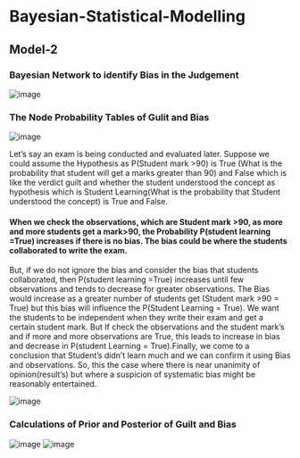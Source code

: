 # Bayesian-Statistical-Modelling

## Model-2
### Bayesian Network to identify Bias in the Judgement
![image](https://user-images.githubusercontent.com/47551095/123717503-e681bc00-d874-11eb-8a7c-8d1e8c052cd2.png)
### The Node Probability Tables of Gulit and Bias 
![image](https://user-images.githubusercontent.com/47551095/123718265-9e639900-d876-11eb-8ee5-5d34532435e6.png)

Let’s say an exam is being conducted and evaluated later. Suppose we could assume the Hypothesis as P(Student mark >90) is True (What is the probability that student will get a marks greater than 90) and False which is like the verdict guilt and whether the student understood the concept as hypothesis which is Student Learning(What is the probability that Student understood the concept) is True and False. 

####  When we check the observations, which are Student mark >90, as more and more students get a mark>90, the Probability P(student learning =True) increases if there is no bias. The bias could be where the students collaborated to write the exam. 

But, if we do not ignore the bias and consider the bias that students collaborated, then 	P(student learning =True) increases until few observations and tends to decrease for greater observations. The Bias would increase as a greater number of students get (Student mark >90 = True) but this bias will influence the P(Student Learning = True). We want the students to be independent when they write their exam and get a certain student mark. But If check the observations and the student mark’s and if more and more observations are True, this leads to increase in bias and decrease in P(student Learning = True).Finally, we come to a conclusion that Student’s didn’t learn much and we can confirm it using Bias and observations. So, this the case where there is near unanimity of opinion(result’s) but where a suspicion of systematic bias might be reasonably entertained.

![image](https://user-images.githubusercontent.com/47551095/123718975-5e051a80-d878-11eb-9505-c22b62d41afd.png)
### Calculations of Prior and Posterior of Guilt and Bias
![image](https://user-images.githubusercontent.com/47551095/123718297-afaca580-d876-11eb-9784-6297ff0e625e.png)
![image](https://user-images.githubusercontent.com/47551095/123718320-be935800-d876-11eb-97ff-e55e6ec32bb3.png)






